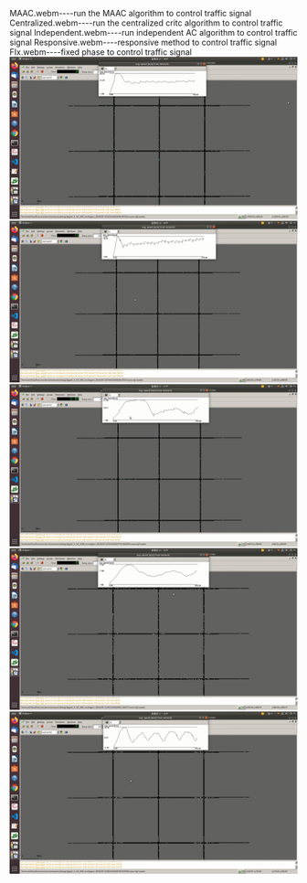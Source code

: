 MAAC.webm----run the MAAC algorithm to control traffic signal
Centralized.webm----run the centralized critc algorithm to control traffic signal
Independent.webm----run independent AC algorithm to control traffic signal
Responsive.webm----responsive method to control traffic signal
FIx.webm----fixed phase to control traffic signal
![Image](https://raw.githubusercontent.com/albertcruzeyork/RL-for-traffic-signal-control/main/Img/MAAC.webm.png)
![Image](https://raw.githubusercontent.com/albertcruzeyork/RL-for-traffic-signal-control/main/Img/Centralized.webm.png)
![Image](https://raw.githubusercontent.com/albertcruzeyork/RL-for-traffic-signal-control/main/Img/Independent.webm.png)
![Image](https://raw.githubusercontent.com/albertcruzeyork/RL-for-traffic-signal-control/main/Img/Responsive.webm.png)
![Image](https://raw.githubusercontent.com/albertcruzeyork/RL-for-traffic-signal-control/main/Img/Fix.webm.png)
